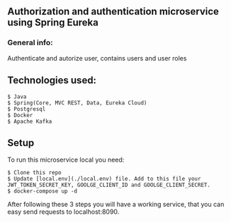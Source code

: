 ## Authorization and authentication microservice using Spring Eureka

### General info: 
Authenticate and autorize user, contains users and user roles

## Technologies used:
```
$ Java
$ Spring(Core, MVC REST, Data, Eureka Cloud)
$ Postgresql
$ Docker
$ Apache Kafka
```


## Setup
  To run this microservice local you need:
  ```
  $ Clone this repo
  $ Update [local.env](./local.env) file. Add to this file your JWT_TOKEN_SECRET_KEY, GOOLGE_CLIENT_ID and GOOLGE_CLIENT_SECRET.
  $ docker-compose up -d
  ```
After following these 3 steps you will have a working service, that you can easy send requests to localhost:8090.
